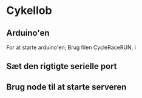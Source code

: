 # Cykellob

## Arduino'en
For at starte arduino'en; Brug filen CycleRaceRUN, i 

## Sæt den rigtigte serielle port


## Brug node til at starte serveren 